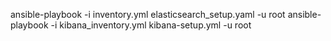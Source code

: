 ansible-playbook -i inventory.yml elasticsearch_setup.yaml -u root
ansible-playbook -i kibana_inventory.yml kibana-setup.yml -u root
